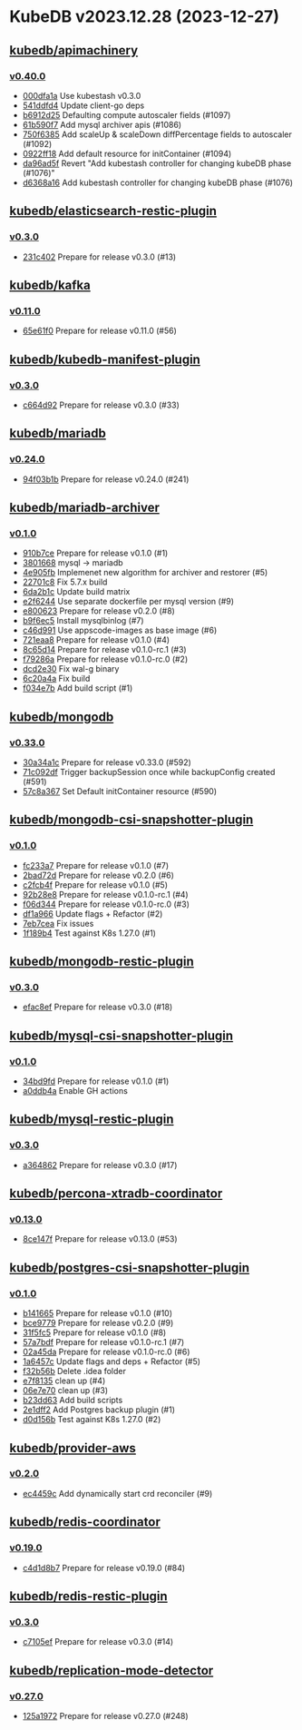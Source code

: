 # KubeDB v2023.12.28 (2023-12-27)


## [kubedb/apimachinery](https://github.com/kubedb/apimachinery)

### [v0.40.0](https://github.com/kubedb/apimachinery/releases/tag/v0.40.0)

- [000dfa1a](https://github.com/kubedb/apimachinery/commit/000dfa1a6) Use kubestash v0.3.0
- [541ddfd4](https://github.com/kubedb/apimachinery/commit/541ddfd45) Update client-go deps
- [b6912d25](https://github.com/kubedb/apimachinery/commit/b6912d25a) Defaulting compute autoscaler fields (#1097)
- [61b590f7](https://github.com/kubedb/apimachinery/commit/61b590f7b) Add mysql archiver apis (#1086)
- [750f6385](https://github.com/kubedb/apimachinery/commit/750f6385b) Add scaleUp & scaleDown diffPercentage fields to autoscaler (#1092)
- [0922ff18](https://github.com/kubedb/apimachinery/commit/0922ff18c) Add default resource for initContainer (#1094)
- [da96ad5f](https://github.com/kubedb/apimachinery/commit/da96ad5fe) Revert "Add kubestash controller for changing kubeDB phase (#1076)"
- [d6368a16](https://github.com/kubedb/apimachinery/commit/d6368a16f) Add kubestash controller for changing kubeDB phase (#1076)



## [kubedb/elasticsearch-restic-plugin](https://github.com/kubedb/elasticsearch-restic-plugin)

### [v0.3.0](https://github.com/kubedb/elasticsearch-restic-plugin/releases/tag/v0.3.0)

- [231c402](https://github.com/kubedb/elasticsearch-restic-plugin/commit/231c402) Prepare for release v0.3.0 (#13)



## [kubedb/kafka](https://github.com/kubedb/kafka)

### [v0.11.0](https://github.com/kubedb/kafka/releases/tag/v0.11.0)

- [65e61f0](https://github.com/kubedb/kafka/commit/65e61f0) Prepare for release v0.11.0 (#56)



## [kubedb/kubedb-manifest-plugin](https://github.com/kubedb/kubedb-manifest-plugin)

### [v0.3.0](https://github.com/kubedb/kubedb-manifest-plugin/releases/tag/v0.3.0)

- [c664d92](https://github.com/kubedb/kubedb-manifest-plugin/commit/c664d92) Prepare for release v0.3.0 (#33)



## [kubedb/mariadb](https://github.com/kubedb/mariadb)

### [v0.24.0](https://github.com/kubedb/mariadb/releases/tag/v0.24.0)

- [94f03b1b](https://github.com/kubedb/mariadb/commit/94f03b1b) Prepare for release v0.24.0 (#241)



## [kubedb/mariadb-archiver](https://github.com/kubedb/mariadb-archiver)

### [v0.1.0](https://github.com/kubedb/mariadb-archiver/releases/tag/v0.1.0)

- [910b7ce](https://github.com/kubedb/mariadb-archiver/commit/910b7ce) Prepare for release v0.1.0 (#1)
- [3801668](https://github.com/kubedb/mariadb-archiver/commit/3801668) mysql -> mariadb
- [4e905fb](https://github.com/kubedb/mariadb-archiver/commit/4e905fb) Implemenet new algorithm for archiver and restorer (#5)
- [22701c8](https://github.com/kubedb/mariadb-archiver/commit/22701c8) Fix 5.7.x build
- [6da2b1c](https://github.com/kubedb/mariadb-archiver/commit/6da2b1c) Update build matrix
- [e2f6244](https://github.com/kubedb/mariadb-archiver/commit/e2f6244) Use separate dockerfile per mysql version (#9)
- [e800623](https://github.com/kubedb/mariadb-archiver/commit/e800623) Prepare for release v0.2.0 (#8)
- [b9f6ec5](https://github.com/kubedb/mariadb-archiver/commit/b9f6ec5) Install mysqlbinlog (#7)
- [c46d991](https://github.com/kubedb/mariadb-archiver/commit/c46d991) Use appscode-images as base image (#6)
- [721eaa8](https://github.com/kubedb/mariadb-archiver/commit/721eaa8) Prepare for release v0.1.0 (#4)
- [8c65d14](https://github.com/kubedb/mariadb-archiver/commit/8c65d14) Prepare for release v0.1.0-rc.1 (#3)
- [f79286a](https://github.com/kubedb/mariadb-archiver/commit/f79286a) Prepare for release v0.1.0-rc.0 (#2)
- [dcd2e30](https://github.com/kubedb/mariadb-archiver/commit/dcd2e30) Fix wal-g binary
- [6c20a4a](https://github.com/kubedb/mariadb-archiver/commit/6c20a4a) Fix build
- [f034e7b](https://github.com/kubedb/mariadb-archiver/commit/f034e7b) Add build script (#1)



## [kubedb/mongodb](https://github.com/kubedb/mongodb)

### [v0.33.0](https://github.com/kubedb/mongodb/releases/tag/v0.33.0)

- [30a34a1c](https://github.com/kubedb/mongodb/commit/30a34a1c) Prepare for release v0.33.0 (#592)
- [71c092df](https://github.com/kubedb/mongodb/commit/71c092df) Trigger backupSession once while backupConfig created (#591)
- [57c8a367](https://github.com/kubedb/mongodb/commit/57c8a367) Set Default initContainer resource (#590)



## [kubedb/mongodb-csi-snapshotter-plugin](https://github.com/kubedb/mongodb-csi-snapshotter-plugin)

### [v0.1.0](https://github.com/kubedb/mongodb-csi-snapshotter-plugin/releases/tag/v0.1.0)

- [fc233a7](https://github.com/kubedb/mongodb-csi-snapshotter-plugin/commit/fc233a7) Prepare for release v0.1.0 (#7)
- [2bad72d](https://github.com/kubedb/mongodb-csi-snapshotter-plugin/commit/2bad72d) Prepare for release v0.2.0 (#6)
- [c2fcb4f](https://github.com/kubedb/mongodb-csi-snapshotter-plugin/commit/c2fcb4f) Prepare for release v0.1.0 (#5)
- [92b28e8](https://github.com/kubedb/mongodb-csi-snapshotter-plugin/commit/92b28e8) Prepare for release v0.1.0-rc.1 (#4)
- [f06d344](https://github.com/kubedb/mongodb-csi-snapshotter-plugin/commit/f06d344) Prepare for release v0.1.0-rc.0 (#3)
- [df1a966](https://github.com/kubedb/mongodb-csi-snapshotter-plugin/commit/df1a966) Update flags + Refactor (#2)
- [7eb7cea](https://github.com/kubedb/mongodb-csi-snapshotter-plugin/commit/7eb7cea) Fix issues
- [1f189b4](https://github.com/kubedb/mongodb-csi-snapshotter-plugin/commit/1f189b4) Test against K8s 1.27.0 (#1)



## [kubedb/mongodb-restic-plugin](https://github.com/kubedb/mongodb-restic-plugin)

### [v0.3.0](https://github.com/kubedb/mongodb-restic-plugin/releases/tag/v0.3.0)

- [efac8ef](https://github.com/kubedb/mongodb-restic-plugin/commit/efac8ef) Prepare for release v0.3.0 (#18)



## [kubedb/mysql-csi-snapshotter-plugin](https://github.com/kubedb/mysql-csi-snapshotter-plugin)

### [v0.1.0](https://github.com/kubedb/mysql-csi-snapshotter-plugin/releases/tag/v0.1.0)

- [34bd9fd](https://github.com/kubedb/mysql-csi-snapshotter-plugin/commit/34bd9fd) Prepare for release v0.1.0 (#1)
- [a0ddb4a](https://github.com/kubedb/mysql-csi-snapshotter-plugin/commit/a0ddb4a) Enable GH actions



## [kubedb/mysql-restic-plugin](https://github.com/kubedb/mysql-restic-plugin)

### [v0.3.0](https://github.com/kubedb/mysql-restic-plugin/releases/tag/v0.3.0)

- [a364862](https://github.com/kubedb/mysql-restic-plugin/commit/a364862) Prepare for release v0.3.0 (#17)



## [kubedb/percona-xtradb-coordinator](https://github.com/kubedb/percona-xtradb-coordinator)

### [v0.13.0](https://github.com/kubedb/percona-xtradb-coordinator/releases/tag/v0.13.0)

- [8ce147f](https://github.com/kubedb/percona-xtradb-coordinator/commit/8ce147f) Prepare for release v0.13.0 (#53)



## [kubedb/postgres-csi-snapshotter-plugin](https://github.com/kubedb/postgres-csi-snapshotter-plugin)

### [v0.1.0](https://github.com/kubedb/postgres-csi-snapshotter-plugin/releases/tag/v0.1.0)

- [b141665](https://github.com/kubedb/postgres-csi-snapshotter-plugin/commit/b141665) Prepare for release v0.1.0 (#10)
- [bce9779](https://github.com/kubedb/postgres-csi-snapshotter-plugin/commit/bce9779) Prepare for release v0.2.0 (#9)
- [31f5fc5](https://github.com/kubedb/postgres-csi-snapshotter-plugin/commit/31f5fc5) Prepare for release v0.1.0 (#8)
- [57a7bdf](https://github.com/kubedb/postgres-csi-snapshotter-plugin/commit/57a7bdf) Prepare for release v0.1.0-rc.1 (#7)
- [02a45da](https://github.com/kubedb/postgres-csi-snapshotter-plugin/commit/02a45da) Prepare for release v0.1.0-rc.0 (#6)
- [1a6457c](https://github.com/kubedb/postgres-csi-snapshotter-plugin/commit/1a6457c) Update flags and deps + Refactor (#5)
- [f32b56b](https://github.com/kubedb/postgres-csi-snapshotter-plugin/commit/f32b56b) Delete .idea folder
- [e7f8135](https://github.com/kubedb/postgres-csi-snapshotter-plugin/commit/e7f8135) clean up (#4)
- [06e7e70](https://github.com/kubedb/postgres-csi-snapshotter-plugin/commit/06e7e70) clean up (#3)
- [b23dd63](https://github.com/kubedb/postgres-csi-snapshotter-plugin/commit/b23dd63) Add build scripts
- [2e1dff2](https://github.com/kubedb/postgres-csi-snapshotter-plugin/commit/2e1dff2) Add Postgres backup plugin (#1)
- [d0d156b](https://github.com/kubedb/postgres-csi-snapshotter-plugin/commit/d0d156b) Test against K8s 1.27.0 (#2)



## [kubedb/provider-aws](https://github.com/kubedb/provider-aws)

### [v0.2.0](https://github.com/kubedb/provider-aws/releases/tag/v0.2.0)

- [ec4459c](https://github.com/kubedb/provider-aws/commit/ec4459c) Add dynamically start crd reconciler (#9)



## [kubedb/redis-coordinator](https://github.com/kubedb/redis-coordinator)

### [v0.19.0](https://github.com/kubedb/redis-coordinator/releases/tag/v0.19.0)

- [c4d1d8b7](https://github.com/kubedb/redis-coordinator/commit/c4d1d8b7) Prepare for release v0.19.0 (#84)



## [kubedb/redis-restic-plugin](https://github.com/kubedb/redis-restic-plugin)

### [v0.3.0](https://github.com/kubedb/redis-restic-plugin/releases/tag/v0.3.0)

- [c7105ef](https://github.com/kubedb/redis-restic-plugin/commit/c7105ef) Prepare for release v0.3.0 (#14)



## [kubedb/replication-mode-detector](https://github.com/kubedb/replication-mode-detector)

### [v0.27.0](https://github.com/kubedb/replication-mode-detector/releases/tag/v0.27.0)

- [125a1972](https://github.com/kubedb/replication-mode-detector/commit/125a1972) Prepare for release v0.27.0 (#248)



